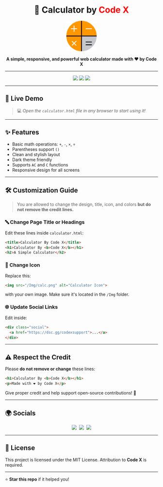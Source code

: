 <h1 align="center">🔢 Calculator by <span style="color:red;">Code X</span></h1>

<p align="center">
  <img src="calc.png" width="100" alt="Calculator Icon" />
</p>

<p align="center">
  <b>A simple, responsive, and powerful web calculator made with ❤️ by Code X</b>
</p>

---

<p align="center">
  <a href="https://discord.gg/3xzPkYHd9U" target="_blank"><img src="https://img.shields.io/discord/1361584465645928549?label=Join%20CodeX%20Community&logo=discord&style=for-the-badge"></a>
  <a href="https://github.com/ApsXminer/web-calculator"><img src="https://img.shields.io/github/forks/ApsXminer/calculator?color=blue&style=for-the-badge" /></a>
  <a href="https://github.com/ApsXminer/web-calculator"><img src="https://img.shields.io/github/license/ApsXminer/calculator?style=for-the-badge" /></a>
</p>

---

## 🚀 Live Demo

> 💻 _Open the `calculator.html` file in any browser to start using it!_

---

## ✨ Features

- Basic math operations: `+`, `-`, `×`, `÷`
- Parentheses support `()`
- Clean and stylish layout
- Dark theme friendly
- Supports `AC` and `C` functions
- Responsive design for all screens

---

## 🛠️ Customization Guide

> You are allowed to change the design, title, icon, and colors **but do not remove the credit lines.**

### 🔤 Change Page Title or Headings

Edit these lines inside `calculator.html`:

```html
<title>Calculator By Code X</title>
<h1>Calculator By <b>Code X</b></h1>
<h2>A Simple Calculator</h2>
````

### 🎨 Change Icon

Replace this:

```html
<img src="/Img/calc.png" alt="Calculator Icon">
```

with your own image. Make sure it's located in the `/Img` folder.

### 🌐 Update Social Links

Edit inside:

```html
<div class="social">
  <a href="https://dsc.gg/codexsupport">...</a>
</div>
```

---

## ⚠️ Respect the Credit

Please **do not remove or change** these lines:

```html
<h1>Calculator By <b>Code X</b></h1>
<p>Made with ❤️ by Code X</p>
```

Give proper credit and help support open-source contributions! 🙏

---

## 🌍 Socials

<p align="center">
  <a href="https://dsc.gg/codexsupport"><img src="https://cdn-icons-png.flaticon.com/512/2111/2111370.png" width="40"/></a>&nbsp;
  <a href="https://github.com/ApsXminer"><img src="https://cdn.jsdelivr.net/gh/devicons/devicon/icons/github/github-original.svg" width="40"/></a>&nbsp;
  <a href="https://www.youtube.com/@code_x_ownz"><img src="https://cdn-icons-png.flaticon.com/512/1384/1384060.png" width="40"/></a>
</p>

---

## 📜 License

This project is licensed under the MIT License. Attribution to **Code X** is required.

---

⭐️ **Star this repo** if it helped you!
